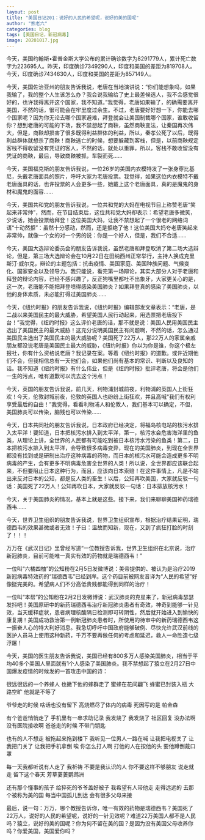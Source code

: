 ```yaml
---
layout: post
title: "美国日记201：说好的人民的希望呢，说好的美的国呢"
author: "熊老六"
categories: blog
tags: [美国日记，新冠病毒]
image: 20201017.jpg
---
```


今天，美国约翰斯•霍普金斯大学公布的累计确诊数字为8291779人，累计死亡数字为223695人。昨天，印度确诊7349290人，印度和美国的差距为819708人。今天，印度确诊7434630人，印度和美国的差距为857149人。

今天，美国佐治亚州的朋友告诉我说，老唐在当地演讲说：“你们能想象吗，如果我输了，我的整个人生该怎么办？我会说我输给了史上最差候选人，我不会感觉很好的，也许我得离开这个国家，我不知道。”我觉得，老唐如果输了，的确需要离开美国，不然的话，很可能会在牢里度过余生。不过，老唐要好好想一下，你能去哪个国家呢？因为你无论去哪个国家避难，拜登就会让美国制裁哪个国家，谁敢收留你？想到老唐的可能的下场，我不禁想起了商鞅，虽然商鞅变法，让秦国再次伟大，但是，商鞅却损害了很多既得利益群体的利益，所以，秦孝公死了以后，既得利益群体就想杀了商鞅！商鞅逃亡的时候，想要躲藏到客栈，但是，以前商鞅规定客栈不得收留没有凭证的客人，不然的话，就处以重罪，所以，客栈不敢收留没有凭证的商鞅，最后，导致商鞅被抓，车裂而死……

今天，美国福克斯的朋友告诉我说，一位26岁的美国内衣模特发了一张身穿比基尼，头戴老唐面具的照片，呼吁大家为老唐投票。我觉得，如果这位内衣模特不戴老唐面具的话，也许投票的人会更多一些，她戴上这个老唐面具，真的是魔鬼的身材和魔鬼的面容……

今天，美国共和党的朋友告诉我说，一位共和党的大妈在电视节目上称赞老唐“笑起来非常帅”，然而，在节目结束后，这位共和党大妈却表示：希望老唐多微笑，少说话，她会投票给拜登！这位美国大妈，让我不禁想起了一个很老的网络词语“十动然拒”：虽然十分感动，然而，还是拒绝了他！这位美国大妈夸老唐笑起来非常帅，就像一个女的对一个男的说：你是一个好人，但是，我们不合适……

今天，美国大选辩论委员会的朋友告诉我说，虽然老唐和拜登取消了第二场大选辩论，但是，第三场大选辩论会在10月22日在田纳西州正常举行，主持人换成克里斯汀·威尔克，辩论的主题包括：抗击疫情、美国家庭、美国种族问题、气候变化、国家安全以及领导力。我只能说，看完第一场辩论，其实大部分人对于老唐和拜登的辩论内容，已经不感兴趣了，反正狗嘴里都吐不出象牙，大家更关心的是，这一次，老唐能不能把拜登喷得感染美国肺炎？如果拜登真的感染了美国肺炎，以他的身体素质，未必能打得过美国肺炎……

今天，《纽约时报》的朋友告诉我说，《纽约时报》编辑部发文章表示：“老唐，是二战以来美国民主的最大威胁，希望美国人民行动起来，用选票把老唐投下台！”我觉得，《纽约时报》这么评价老唐的话，那不就是说：美国人民用美国民主选出了美国民主的最大威胁！这充分说明美国民主有问题啊，不然的话，怎么通过美国民主选出了美国民主的最大威胁呢？美国死了22万人，那22万人的家属亲戚朋友都没说老唐是美国民主最大的威胁，《纽约时报》你以为你是谁，你这个极左报社，你有什么资格说老唐？我记录在案。等着《纽约时报》的道歉。或许近期他们不会，但我相信总有一天他们会，如果他们尚有基本的常识、判断以及良知的话。我不知道《纽约时报》有什么伟业，但是《纽约时报》批评老唐，将会是他们一生的污点，唯有道歉可以洗去这个污点！

今天，英国的朋友告诉我说，前几天，利物浦封城前夜，利物浦的英国人上街狂欢！今天，伦敦封城前夜，伦敦的英国人也纷纷上街狂欢，并且高喊“我们有权利享受最后的自由！”我觉得，看看利物浦人和伦敦人，我们基本可以确定，不但，美国肺炎可以传染，脑残也可以传染……

今天，日本共同社的朋友告诉我说，日本政府已经决定，将福岛核电站的核污水排入太平洋！要知道，日本把核污水排入到太平洋，第一，核污水会危害海洋里的鱼类，从理论上讲，全世界的人民都有可能吃到被日本核污水污染的鱼类！第二，日本把核污水排入到太平洋，会导致很多病毒变异，现在的美国肺炎，到现在全世界都没有找到或是研制出治疗这种病毒的药物，而日本的核污水可能会造成更多不明病毒的产生，会有更多不明病毒危害全世界的人类！所以说，全世界都应该联合起来，不但要阻止日本这种行为，而且，应该向日本索赔！在这件事情上，凡是不站出来反对日本的公知，都是反人类的畜生！以后，公知再吹美国，大家就反驳一句话：美国死了22万人！公知再吹日本，大家就反驳一句话：日本排放核污水！

今天，关于美国肺炎的情况，基本上就是这些。接下来，我们来聊聊美国神药瑞德西韦……

今天，世界卫生组织的朋友告诉我说，世界卫生组织宣布，根据治疗结果证明，瑞德西韦的效果甚微或者无效！子曰：温故而知新，现在，又到了疯狂打脸的时刻了！！！

万万在《武汉日记》里曾经写道“一位教授告诉我，世界卫生组织在北京说，治疗新冠肺炎，目前可能唯一真实有效的药物就是瑞德西韦！”

一位叫“六橘四柚”的公知粉在2月5日发微博说：美帝提供的、被认为是治疗2019新冠病毒特效药的“瑞德西韦”已经到岸。这个药目前被网友音译为“人民的希望”好像挺完美的。希望病人们不分高低贵贱都能得到同样的治疗！

一位叫“本帮”的公知粉在2月2日发微博说：武汉肺炎的克星来了，新冠病毒瑟瑟发抖吧！美国原研中的新药瑞德西韦治疗新冠肺炎患者有奇效，神奇到能够一针见效，当天缓释症状，患者病理核酸隔日检测即可转阴性，然后就开始进入到愉快的康复期！美国成功救治第一例新冠肺炎患者时，所使用的待审中的新药瑞德西韦这一振奋人心的特大利好消息。我急切呼吁中国政府能够破例、尽快允许武汉前线的医护人员马上使用这种新药，千万不要再做任何的考虑和延迟，救人一命胜造七级浮屠！

今天，美国的医生朋友告诉我说，美国已经有800多万人感染美国肺炎，相当于平均40多个美国人里面就有1个人感染了美国肺炎。我不禁想起了猿立在2月27日中国爆发疫情的时候发的一首攻击中国的诗：

很远很远的一个养蜂人
也撇下他的蜂群走了
蜜蜂在花间翩飞
蜂蜜已封装入瓶
大路空旷 他就是不等了

爷爷走的时候
啥话也没有留下
高烧燃尽了体内的病毒
死因写的是 帕金森

有个爸爸悄悄走了
手机里有一串求助记录
我发烧了 我发烧了
社区回复 没办法啊
没有医院接收啊
爸爸走的时候
不带门钥匙

也有的人不想走
被拖起来拖到楼下
我听见一位男人一路在喊
让我把电视关了
让我把门关了
让我把手机拿倒
唉 你怎么打人啊
打他的人在按他的头
要他蹲倒戴口罩

每一天我都听说有人走了 
我祈祷 不要是我认识的人
你不要这样不够朋友
说走就走 留下这个春天
芳草萋萋鹦鹉洲

还有那个懂事的孩子
给猝死的爷爷盖好被子
我希望有人带他走
走得远远的
去那个被称为美的国
每当中国孤儿到达
会有很多父母来接

最后，说一句：万万，哪个教授告诉你，唯一有效的药物是瑞德西韦？美国死了22万人，说好的人民的希望呢，说好的一针见效呢？难道22万美国人都不是人民吗？猿立，说好的美的国呢？你为何不留在美的国？是因为没有美国父母收养你吗？你爱美国，美国爱你吗？
